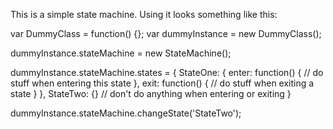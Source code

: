This is a simple state machine. Using it looks something like this:

  var DummyClass = function() {};
  var dummyInstance = new DummyClass();

  dummyInstance.stateMachine = new StateMachine();



  dummyInstance.stateMachine.states = {
    StateOne: {
      enter: function() {
        // do stuff when entering this state
      },
      exit: function() {
        // do stuff when exiting a state
      }
    },
    StateTwo: {} // don't do anything when entering or exiting
  }

  dummyInstance.stateMachine.changeState('StateTwo');